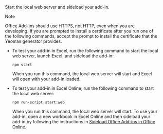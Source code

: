 
Start the local web server and sideload your add-in.

> [!NOTE]
> Office Add-ins should use HTTPS, not HTTP, even when you are developing. If you are prompted to install a certificate after you run one of the following commands, accept the prompt to install the certificate that the Yeoman generator provides. 

- To test your add-in in Excel, run the following command to start the local web server, launch Excel, and sideload the add-in:

    ```
    npm start
    ```

    When you run this command, the local web server will start and Excel will open with your add-in loaded.

- To test your add-in in Excel Online, run the following command to start the local web server:

    ```
    npm run-script start:web
    ```

    When you run this command, the local web server will start. To use your add-in, open a new workbook in Excel Online and then sideload your add-in by following the instructions in [Sideload Office Add-ins in Office Online](../testing/sideload-office-add-ins-for-testing.md#sideload-an-office-add-in-in-office-online).

